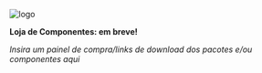 ![logo](https://i.ibb.co/zHDTHJN/shop-logo.png)

<b>Loja de Componentes: em breve!</b>

<i>*Insira um painel de compra/links de download dos pacotes e/ou componentes aqui*</i>
